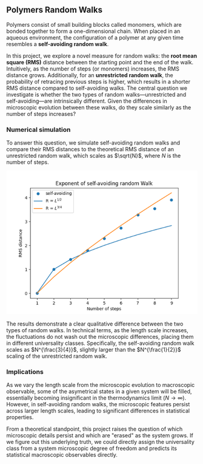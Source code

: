 ## Polymers Random Walks

Polymers consist of small building blocks called monomers, which are bonded together to form a one-dimensional chain. When placed in an aqueous environment, the configuration of a polymer at any given time resembles a __self-avoiding random walk__.

In this project, we explore a novel measure for random walks: the __root mean square (RMS)__ distance between the starting point and the end of the walk. Intuitively, as the number of steps (or monomers) increases, the RMS distance grows. Additionally, for an __unrestricted random walk__, the probability of retracing previous steps is higher, which results in a shorter RMS distance compared to self-avoiding walks. The central question we investigate is whether the two types of random walks—unrestricted and self-avoiding—are intrinsically different. Given the differences in microscopic evolution between these walks, do they scale similarly as the number of steps increases?


### Numerical simulation

To answer this question, we simulate self-avoiding random walks and compare their RMS distances to the theoretical RMS distance of an unrestricted random walk, which scales as $\sqrt{N}$, where $N$ is the number of steps.


![self_avoiding](/polymers_random_walks/figures/exponent.png)


The results demonstrate a clear qualitative difference between the two types of random walks. In technical terms, as the length scale increases, the fluctuations do not wash out the microscopic differences, placing them in different universality classes. Specifically, the self-avoiding random walk scales as $N^{\frac{3}{4}}$, slightly larger than the $N^{\frac{1}{2}}$ scaling of the unrestricted random walk.

### Implications

As we vary the length scale from the microscopic evolution to macroscopic observable, some of the asymetrical states in a given system will be filled, essentially becoming insignificant in the thermodynamics limit ($N\rightarrow \infty$). However, in self-avoiding random walks, the microscopic features persist across larger length scales, leading to significant differences in statistical properties.

From a theoretical standpoint, this project raises the question of which microscopic details persist and which are "erased" as the system grows. If we figure out this underlying truth, we could directly assign the universality class from a system microscopic degree of freedom and predicts its statistical macroscopic observables directly.
